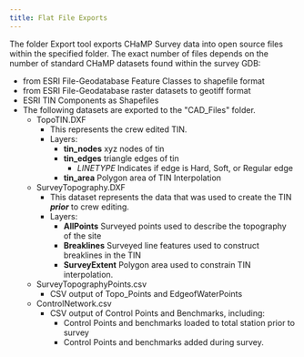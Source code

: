 ```yaml
---
title: Flat File Exports
---
```




The folder Export tool exports CHaMP Survey data into open source files within the specified folder. The exact number of files depends on the number of standard CHaMP datasets found within the survey GDB:

- from ESRI File-Geodatabase Feature Classes to shapefile format
- from ESRI File-Geodatabase raster datasets to geotiff format
- ESRI TIN Components as Shapefiles
- The following datasets are exported to the "CAD_Files" folder.
  - TopoTIN.DXF
    - This represents the crew edited TIN.
    - Layers:
      - **tin_nodes** xyz nodes of tin
      - **tin_edges** triangle edges of tin
        - *LINETYPE* Indicates if edge is Hard, Soft, or Regular edge
      - **tin_area** Polygon area of TIN Interpolation
  - SurveyTopography.DXF
    - This dataset represents the data that was used to create the TIN ***prior*** to crew editing.
    - Layers:
      - **AllPoints** Surveyed points used to describe the topography of the site
      - **Breaklines** Surveyed line features used to construct breaklines in the TIN
      - **SurveyExtent** Polygon area used to constrain TIN interpolation.
  - SurveyTopographyPoints.csv
    - CSV output of Topo_Points and EdgeofWaterPoints
  - ControlNetwork.csv
    - CSV output of Control Points and Benchmarks, including:
      - Control Points and benchmarks loaded to total station prior to survey
      - Control Points and benchmarks added during survey.


